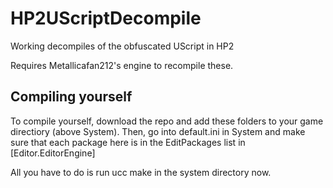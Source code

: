 # HP2UScriptDecompile
Working decompiles of the obfuscated UScript in HP2

Requires Metallicafan212's engine to recompile these.

## Compiling yourself
To compile yourself, download the repo and add these folders to your game directiory (above System).
Then, go into default.ini in System and make sure that each package here is in the EditPackages list in [Editor.EditorEngine]

All you have to do is run ucc make in the system directory now.

